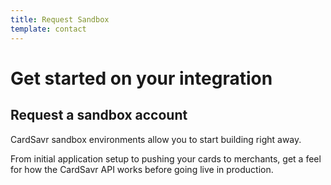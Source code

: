 ```yaml
---
title: Request Sandbox
template: contact
---
```


# Get started on your integration
## Request a sandbox account
CardSavr sandbox environments allow you to start building right away. 

From initial application setup to pushing 
your cards to merchants, get a feel for how the CardSavr API works before going live in production.
